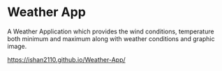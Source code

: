 <h1>Weather App</h1>

A Weather Application which provides the wind conditions, temperature both minimum and maximum along with weather conditions and graphic image.

https://ishan2110.github.io/Weather-App/
